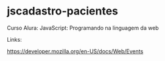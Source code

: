 # jscadastro-pacientes

Curso Alura: JavaScript: Programando na linguagem da web

Links:

https://developer.mozilla.org/en-US/docs/Web/Events


